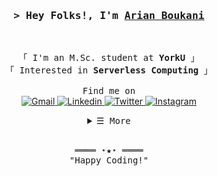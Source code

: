 <!-- Title -->
<h3 align="center">
        <samp>&gt; Hey Folks!, I'm
                <b><a target="_blank" href="https://2arian3.github.io/">Arian Boukani</a></b>
        </samp>
</h3>
<br>

<p align="center">
        <!-- Intro -->
        <samp>
                「 I'm an M.Sc. student at <b>YorkU</b> 」
                <br>
                「 Interested in <b>Serverless Computing</b> 」
                <br>
                <br>
                Find me on
                <br>
        </samp>
        <!-- Gmail -->
        <a href="mailto:boukani.arian@gmail.com" target="_blank"><img alt="Gmail"
                        src="https://img.shields.io/badge/-Gmail-c14438?style=flat&logo=Gmail&logoColor=white">
        </a>
        <!-- Linkedin -->
        <a href="https://www.linkedin.com/in/arian-boukani-6a0032215/" target="_blank"><img alt="Linkedin"
                        src="https://img.shields.io/badge/linkedin-%230077B5.svg?style=flat&logo=linkedin&logoColor=white">
        </a>
        <!-- Twitter -->
        <a href="https://twitter.com/2arian3" target="_blank"><img alt="Twitter"
                        src="https://img.shields.io/badge/Twitter-%231DA1F2.svg?style=flat&logo=Twitter&logoColor=white">
        </a>
        <!-- Instagram -->
        <a href="https://www.instagram.com/2arian3/" target="_blank"><img alt="Instagram"
                        src="https://img.shields.io/badge/-Instagram-c13584?style=flat&labelColor=c13584&logo=instagram&logoColor=white">
        </a>
</p>

<details align="center">
    <summary> <samp>&#9776; More</samp></summary>
    <p align="center">
        <br>
        <img alt="Arian Boukani's GitHub Stats"
                src="https://github-readme-stats.vercel.app/api?username=2arian3&show_icons=true&count_private=true&theme=tokyonight&hide_border=true" />
        <br>
    </p>
</details>
<br>

<samp>
    <p align="center">
        ════ ⋆★⋆ ════
        <br>
        "Happy Coding!"
    </p>
</samp>